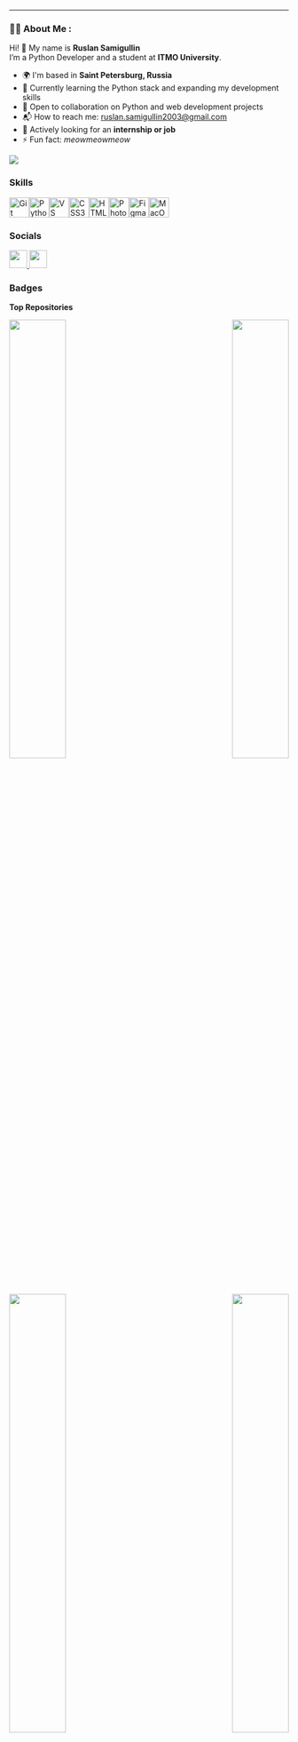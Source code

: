 ---

### 👨‍💻 About Me :

Hi! 👋 My name is **Ruslan Samigullin**  
I’m a Python Developer and a student at **ITMO University**.

- 🌍 I'm based in **Saint Petersburg, Russia**
- 🧠 Currently learning the Python stack and expanding my development skills
- 🤝 Open to collaboration on Python and web development projects
- 📬 How to reach me: [ruslan.samigullin2003@gmail.com](mailto:ruslan.samigullin2003@gmail.com)
- 🚀 Actively looking for an **internship or job**
- ⚡ Fun fact: *meowmeowmeow*

<a href="https://www.github.com/rssolgaleo" target="_blank" rel="noreferrer">
  <img src="https://img.shields.io/github/followers/rssolgaleo?logo=github&style=for-the-badge&color=000000&labelColor=ffffff" />
</a>


### Skills


<p align="left">
<a href="https://git-scm.com/" target="_blank" rel="noreferrer"><img src="https://raw.githubusercontent.com/danielcranney/readme-generator/main/public/icons/skills/git-colored.svg" width="36" height="36" alt="Git" /></a><a href="https://www.python.org/" target="_blank" rel="noreferrer"><img src="https://raw.githubusercontent.com/danielcranney/readme-generator/main/public/icons/skills/python-colored.svg" width="36" height="36" alt="Python" /></a><a href="https://code.visualstudio.com/" target="_blank" rel="noreferrer"><img src="https://raw.githubusercontent.com/danielcranney/readme-generator/main/public/icons/skills/visualstudiocode.svg" width="36" height="36" alt="VS Code" /></a><a href="https://www.w3.org/TR/CSS/#css" target="_blank" rel="noreferrer"><img src="https://raw.githubusercontent.com/danielcranney/readme-generator/main/public/icons/skills/css3-colored.svg" width="36" height="36" alt="CSS3" /></a><a href="https://developer.mozilla.org/en-US/docs/Glossary/HTML5" target="_blank" rel="noreferrer"><img src="https://raw.githubusercontent.com/danielcranney/readme-generator/main/public/icons/skills/html5-colored.svg" width="36" height="36" alt="HTML5" /></a><a href="https://www.adobe.com/uk/products/photoshop.html" target="_blank" rel="noreferrer"><img src="https://raw.githubusercontent.com/danielcranney/readme-generator/main/public/icons/skills/photoshop-colored.svg" width="36" height="36" alt="Photoshop" /></a><a href="https://www.figma.com/" target="_blank" rel="noreferrer"><img src="https://raw.githubusercontent.com/danielcranney/readme-generator/main/public/icons/skills/figma-colored.svg" width="36" height="36" alt="Figma" /></a><a href="https://apple.com" target="_blank" rel="noreferrer"><img src="https://raw.githubusercontent.com/danielcranney/readme-generator/main/public/icons/skills/macos-colored.svg" width="36" height="36" alt="MacOS" /></a>
</p>


### Socials

<p align="left"> <a href="https://www.github.com/rssolgaleo" target="_blank" rel="noreferrer"> <picture> <source media="(prefers-color-scheme: dark)" srcset="https://raw.githubusercontent.com/danielcranney/readme-generator/main/public/icons/socials/github-dark.svg" /> <source media="(prefers-color-scheme: light)" srcset="https://raw.githubusercontent.com/danielcranney/readme-generator/main/public/icons/socials/github.svg" /> <img src="https://raw.githubusercontent.com/danielcranney/readme-generator/main/public/icons/socials/github.svg" width="32" height="32" /> </picture> </a> <a href="http://www.instagram.com/rssolgaleo" target="_blank" rel="noreferrer"> <picture> <source media="(prefers-color-scheme: dark)" srcset="https://raw.githubusercontent.com/danielcranney/readme-generator/main/public/icons/socials/instagram-dark.svg" /> <source media="(prefers-color-scheme: light)" srcset="https://raw.githubusercontent.com/danielcranney/readme-generator/main/public/icons/socials/instagram.svg" /> <img src="https://raw.githubusercontent.com/danielcranney/readme-generator/main/public/icons/socials/instagram.svg" width="32" height="32" /> </picture> </a></p>

### Badges

<b>Top Repositories</b>
<div width="100%" align="center">
  <a href="https://github.com/rssolgaleo/Brain-Games" align="right">
    <img align="right" width="45%" src="https://github-readme-stats.vercel.app/api/pin/?username=rssolgaleo&repo=Brain-Games&title_color=000000&text_color=000000&icon_color=000000&bg_color=ffffff&hide_border=true&locale=en" />
  </a>
  <a href="https://github.com/rssolgaleo/Difference-Finder" align="left">
    <img align="left" width="45%" src="https://github-readme-stats.vercel.app/api/pin/?username=rssolgaleo&repo=Difference-Finder&title_color=000000&text_color=000000&icon_color=000000&bg_color=ffffff&hide_border=true&locale=en" />
  </a>
</div>
<br /><br /><br /><br /><br /><br /><br />

<div width="100%" align="center">
  <a href="https://github.com/rssolgaleo/Page-Analyzer" align="left">
    <img align="left" width="45%" src="https://github-readme-stats.vercel.app/api/pin/?username=rssolgaleo&repo=Page-Analyzer&title_color=000000&text_color=000000&icon_color=000000&bg_color=ffffff&hide_border=true&locale=en" />
  </a>
  <a href="https://github.com/rssolgaleo/Task-Manager" align="right">
    <img align="right" width="45%" src="https://github-readme-stats.vercel.app/api/pin/?username=rssolgaleo&repo=Task-Manager&title_color=000000&text_color=000000&icon_color=000000&bg_color=ffffff&hide_border=true&locale=en" />
  </a>
</div>
<br /><br /><br /><br /><br /><br /><br />
